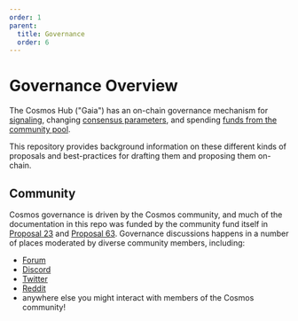 ```yaml
---
order: 1
parent:
  title: Governance
  order: 6
---
```


# Governance Overview

The Cosmos Hub ("Gaia") has an on-chain governance mechanism for [signaling](./proposal-types/text-prop.md), changing [consensus parameters](./proposal-types/param-change.md), and spending [funds from the community pool](./proposal-types/community-pool-spend.md). 

This repository provides background information on these different kinds of proposals and best-practices for drafting them and proposing them on-chain.


## Community

Cosmos governance is driven by the Cosmos community, and much of the documentation in this repo was funded by the community fund itself in
[Proposal 23](https://www.mintscan.io/cosmos/proposals/23) and [Proposal 63](https://www.mintscan.io/cosmos/proposals/63).
Governance discussions happens in a number of places moderated by diverse community members, including:

- [Forum](http://forum.cosmos.network/)
- [Discord](https://discord.com/invite/cosmosnetwork)
- [Twitter](https://x.com/CosmosGov)
- [Reddit](http://reddit.com/r/cosmosnetwork)
- anywhere else you might interact with members of the Cosmos community!

